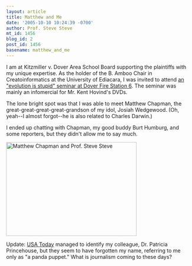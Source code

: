 ```yaml
---
layout: article
title: Matthew and Me
date: '2005-10-10 10:24:39 -0700'
author: Prof. Steve Steve
mt_id: 1456
blog_id: 2
post_id: 1456
basename: matthew_and_me
---
```

I am at Kitzmiller v. Dover Area School Board supporting the plaintiffs with my unique expertise.  As the holder of the B. Amboo Chair in Creatoinformatics at the University of Ediacara, I was invited to attend [an "evolution is stupid" seminar at Dover Fire Station 6](http://ydr.com/story/doverbiology/87577/).  The seminar was mainly an infomercial for Mr. Kent Hovind's DVDs.

The lone bright spot was that I was able to meet Matthew Chapman, the great-great-great-great-grandson of my idol, Josiah Wedgewood.  (Oh, yeah--I almost forgot--he is also related to Charles Darwin.)

I ended up chatting with Chapman, my good buddy Burt Humburg, and some reporters, but they didn't allow me to say much.

<img src="/PT/uploads/2005/pss_w_matthew_chapman.jpg" alt="Matthew Chapman and Prof. Steve Steve" width="353" height="254" />

Update: [USA Today](http://www.usatoday.com/news/education/2005-10-08-intelligent-design_x.htm) managed to identify my colleague, Dr. Patricia Princehouse, but they seem to have forgotten my name, referring to me only as "a panda puppet." What is journalism coming to these days?
